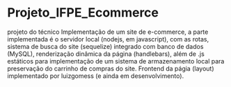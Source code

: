 # Projeto_IFPE_Ecommerce
projeto do técnico
Implementação de um site de e-commerce, a parte implementada é o servidor local (nodejs, em javascript), com as rotas, sistema de busca do site (sequelize) integrado
com banco de dados (MySQL), renderização dinâmica da página (handlebars), além de .js estáticos para implementação de um sistema de armazenamento local para preservação
do carrinho de compras do site. Frontend da págia (layout) implementado por luizgomess (e ainda em desenvolvimento).
